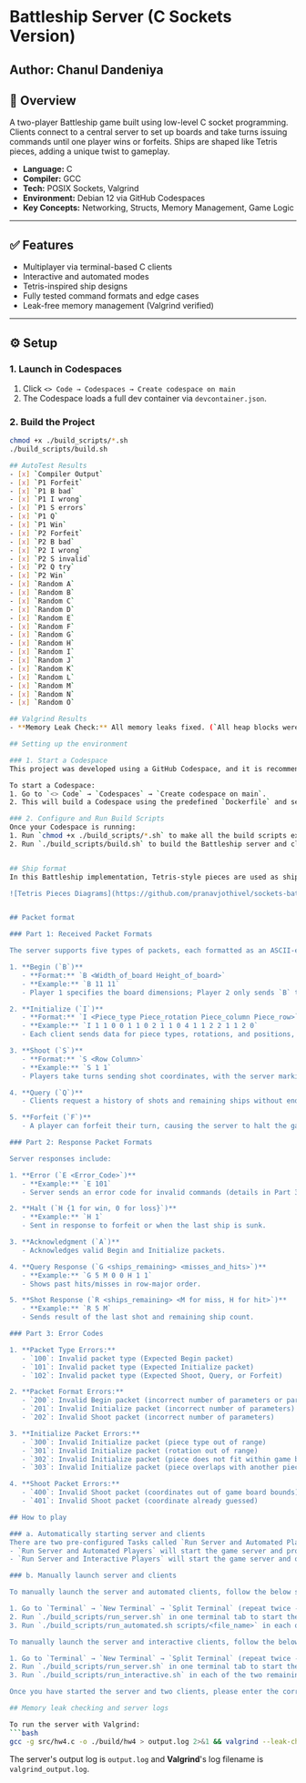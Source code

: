# Battleship Server (C Sockets Version)

**Author:** Chanul Dandeniya  
---

## 🧠 Overview

A two-player Battleship game built using low-level C socket programming. Clients connect to a central server to set up boards and take turns issuing commands until one player wins or forfeits. Ships are shaped like Tetris pieces, adding a unique twist to gameplay.

- **Language:** C  
- **Compiler:** GCC  
- **Tech:** POSIX Sockets, Valgrind  
- **Environment:** Debian 12 via GitHub Codespaces  
- **Key Concepts:** Networking, Structs, Memory Management, Game Logic

---

## ✅ Features

- Multiplayer via terminal-based C clients  
- Interactive and automated modes  
- Tetris-inspired ship designs  
- Fully tested command formats and edge cases  
- Leak-free memory management (Valgrind verified)

---

## ⚙️ Setup

### 1. Launch in Codespaces

1. Click `<> Code → Codespaces → Create codespace on main`
2. The Codespace loads a full dev container via `devcontainer.json`.

### 2. Build the Project

```bash
chmod +x ./build_scripts/*.sh
./build_scripts/build.sh

## AutoTest Results
- [x] `Compiler Output`  
- [x] `P1 Forfeit`  
- [x] `P1 B bad`  
- [x] `P1 I wrong`  
- [x] `P1 S errors`  
- [x] `P1 Q`  
- [x] `P1 Win`  
- [x] `P2 Forfeit`  
- [x] `P2 B bad`  
- [x] `P2 I wrong`  
- [x] `P2 S invalid`  
- [x] `P2 Q try`  
- [x] `P2 Win`  
- [x] `Random A`  
- [x] `Random B`  
- [x] `Random C`  
- [x] `Random D`  
- [x] `Random E`  
- [x] `Random F`  
- [x] `Random G`  
- [x] `Random H`  
- [x] `Random I`  
- [x] `Random J`  
- [x] `Random K`  
- [x] `Random L`  
- [x] `Random M`  
- [x] `Random N`  
- [x] `Random O`  

## Valgrind Results
- **Memory Leak Check:** All memory leaks fixed. (`All heap blocks were freed -- no leaks are possible`)

## Setting up the environment

### 1. Start a Codespace
This project was developed using a GitHub Codespace, and it is recommended to use the same environment to avoid compatibility issues.

To start a Codespace:
1. Go to `<> Code` → `Codespaces` → `Create codespace on main`.
2. This will build a Codespace using the predefined `Dockerfile` and settings in `devcontainer.json`.

### 2. Configure and Run Build Scripts
Once your Codespace is running:
1. Run `chmod +x ./build_scripts/*.sh` to make all the build scripts executable.
2. Run `./build_scripts/build.sh` to build the Battleship server and client executables.


## Ship format
In this Battleship implementation, Tetris-style pieces are used as ships, adding a unique twist to the classic game. Each ship's shape and orientation mimic Tetris pieces, requiring players to strategically position them on the board for optimal coverage and defense.

![Tetris Pieces Diagrams](https://github.com/pranavjothivel/sockets-battleship-server/blob/main/docs/images/TetrisDiagram.drawio.jpeg?raw=true)


## Packet format

### Part 1: Received Packet Formats

The server supports five types of packets, each formatted as an ASCII-encoded string. Packet types and formats are as follows:

1. **Begin (`B`)**  
   - **Format:** `B <Width_of_board Height_of_board>`
   - **Example:** `B 11 11`
   - Player 1 specifies the board dimensions; Player 2 only sends `B` to join.

2. **Initialize (`I`)**  
   - **Format:** `I <Piece_type Piece_rotation Piece_column Piece_row>`
   - **Example:** `I 1 1 0 0 1 1 0 2 1 1 0 4 1 1 2 2 1 1 2 0`
   - Each client sends data for piece types, rotations, and positions, which are validated for placement legality (within bounds, no overlap).

3. **Shoot (`S`)**  
   - **Format:** `S <Row Column>`
   - **Example:** `S 1 1`
   - Players take turns sending shot coordinates, with the server marking hits or misses.

4. **Query (`Q`)**  
   - Clients request a history of shots and remaining ships without ending their turn.

5. **Forfeit (`F`)**  
   - A player can forfeit their turn, causing the server to halt the game for both players.

### Part 2: Response Packet Formats

Server responses include:

1. **Error (`E <Error_Code>`)**  
   - **Example:** `E 101`  
   - Server sends an error code for invalid commands (details in Part 3).

2. **Halt (`H {1 for win, 0 for loss}`)**  
   - **Example:** `H 1`  
   - Sent in response to forfeit or when the last ship is sunk.

3. **Acknowledgment (`A`)**  
   - Acknowledges valid Begin and Initialize packets.

4. **Query Response (`G <ships_remaining> <misses_and_hits>`)**  
   - **Example:** `G 5 M 0 0 H 1 1`
   - Shows past hits/misses in row-major order.

5. **Shot Response (`R <ships_remaining> <M for miss, H for hit>`)**  
   - **Example:** `R 5 M`  
   - Sends result of the last shot and remaining ship count.

### Part 3: Error Codes

1. **Packet Type Errors:**
   - `100`: Invalid packet type (Expected Begin packet)
   - `101`: Invalid packet type (Expected Initialize packet)
   - `102`: Invalid packet type (Expected Shoot, Query, or Forfeit)

2. **Packet Format Errors:**
   - `200`: Invalid Begin packet (incorrect number of parameters or parameter out of range)
   - `201`: Invalid Initialize packet (incorrect number of parameters)
   - `202`: Invalid Shoot packet (incorrect number of parameters)

3. **Initialize Packet Errors:**
   - `300`: Invalid Initialize packet (piece type out of range)
   - `301`: Invalid Initialize packet (rotation out of range)
   - `302`: Invalid Initialize packet (piece does not fit within game board)
   - `303`: Invalid Initialize packet (piece overlaps with another piece)

4. **Shoot Packet Errors:**
   - `400`: Invalid Shoot packet (coordinates out of game board bounds)
   - `401`: Invalid Shoot packet (coordinate already guessed)

## How to play

### a. Automatically starting server and clients
There are two pre-configured Tasks called `Run Server and Automated Players` and `Run Server and Interactive Players` in Visual Studio Code for you to use. 
- `Run Server and Automated Players` will start the game server and prompt you to enter one of the scripts located in `scripts/` in the format of `scripts/<file_name>`. The launch task will then open three terminal tabs side-by-side for each player and the server.
- `Run Server and Interactive Players` will start the game server and open three terminal tabs for each player along with one for the player.

### b. Manually launch server and clients

To manually launch the server and automated clients, follow the below steps.

1. Go to `Terminal` → `New Terminal` → `Split Terminal` (repeat twice - this is located to the top-right of the terminal).
2. Run `./build_scripts/run_server.sh` in one terminal tab to start the server.
3. Run `./build_scripts/run_automated.sh scripts/<file_name>` in each of the two remaining terminal tabs to start the automated player clients.

To manually launch the server and interactive clients, follow the below steps.

1. Go to `Terminal` → `New Terminal` → `Split Terminal` (repeat twice - this is located to the top-right of the terminal).
2. Run `./build_scripts/run_server.sh` in one terminal tab to start the server.
3. Run `./build_scripts/run_interactive.sh` in each of the two remaining terminal tabs to start the interactive player clients.

Once you have started the server and two clients, please enter the corresponding player number (`1` or `2`) in each client to begin playing! The game continues until a player forfeits or takes out all of their opponents' ships.

## Memory leak checking and server logs

To run the server with Valgrind:
```bash
gcc -g src/hw4.c -o ./build/hw4 > output.log 2>&1 && valgrind --leak-check=full --log-file=valgrind_output.log --show-leak-kinds=all ./build/hw4 >> output.log 2>&1
```
The server's output log is `output.log` and **Valgrind**'s log filename is `valgrind_output.log`.
